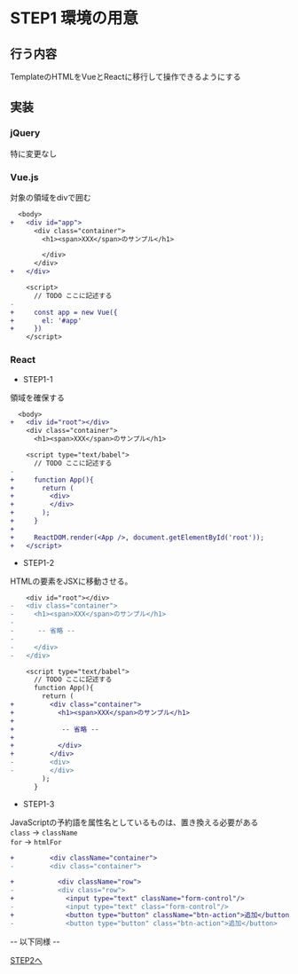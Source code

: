 # STEP1 環境の用意

## 行う内容
TemplateのHTMLをVueとReactに移行して操作できるようにする
## 実装
### jQuery
特に変更なし

### Vue.js
対象の領域をdivで囲む
```diff
  <body>
+   <div id="app">
      <div class="container">
        <h1><span>XXX</span>のサンプル</h1>
```

```diff
        </div>
      </div>
+   </div>

    <script>
      // TODO ここに記述する
- 
+     const app = new Vue({
+       el: '#app'
+     })
    </script>
```

### React
- STEP1-1

領域を確保する
```diff
  <body>
+   <div id="root"></div>
    <div class="container">
      <h1><span>XXX</span>のサンプル</h1>
```

```diff
    <script type="text/babel">
      // TODO ここに記述する
-
+     function App(){
+       return (
+         <div>
+         </div>
+       );
+     }
+    
+     ReactDOM.render(<App />, document.getElementById('root'));
+   </script>
```

- STEP1-2

HTMLの要素をJSXに移動させる。

```diff
    <div id="root"></div>
-   <div class="container">
-     <h1><span>XXX</span>のサンプル</h1>
-
-      -- 省略 --
-
-     </div>
-   </div>

    <script type="text/babel">
      // TODO ここに記述する
      function App(){
        return (
+         <div class="container">
+           <h1><span>XXX</span>のサンプル</h1>
+      
+            -- 省略 --
+
+           </div>
+         </div>
-         <div>
-         </div>
        );
      }
```

- STEP1-3

JavaScriptの予約語を属性名としているものは、置き換える必要がある  
`class` -> `className`  
`for` -> `htmlFor`

```diff
+         <div className="container">
-         <div class="container">
```

```diff
+           <div className="row">
-           <div class="row">
+             <input type="text" className="form-control"/>
-             <input type="text" class="form-control"/>
+             <button type="button" className="btn-action">追加</button>
-             <button type="button" class="btn-action">追加</button>
```

-- 以下同様 --

[STEP2へ](step2.md)  
